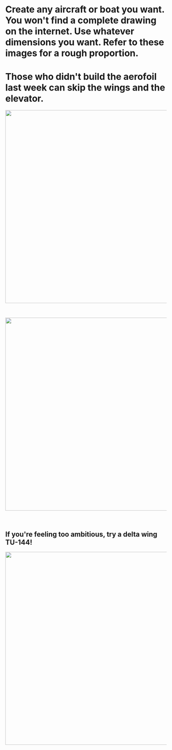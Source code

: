 # Create any aircraft or boat you want. You won't find a complete drawing on the internet. Use whatever dimensions you want. Refer to these images for a rough proportion. 
# Those who didn't build the aerofoil last week can skip the wings and the elevator.


<p align="center">
 <img  width="800" height="600" src="https://github.com/Robotics-Club-IIT-BHU/HDS-SummperCamp21/blob/main/media/Aircraft_digitalization_redesign.jpg">
 <p align="center">
 <i></i><br> 
</p>


<p align="center">
 <img  width="800" height="600" src="https://github.com/Robotics-Club-IIT-BHU/HDS-SummperCamp21/blob/main/media/depositphotos_184663730-stock-illustration-industrial-blueprint-of-airplane-vector.jpg">
 <p align="center">
 <i></i><br> 
</p>


## If you're feeling too ambitious, try a delta wing TU-144!

<p align="center">
 <img  width="800" height="600" src="https://github.com/Robotics-Club-IIT-BHU/HDS-SummperCamp21/blob/main/media/tu-144.gif">
 <p align="center">
 <i></i><br> 
</p>
